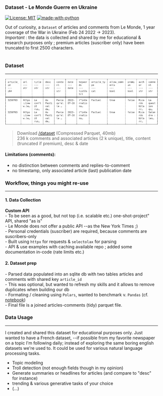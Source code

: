 ### Dataset - Le Monde Guerre en Ukraine
[![License: MIT](https://img.shields.io/badge/License-MIT-yellow.svg)](https://opensource.org/licenses/MIT)
[![made-with-python](https://img.shields.io/badge/Made%20with-Python-1f425f.svg)](https://www.python.org/)


Out of curiosity, a `Dataset` of articles and comments from Le Monde, 1 year coverage of the War in Ukraine (Feb 24 2022 -> 2023). <br/> *Important* : the data is collected and shared by me for educational & research purposes only ; premium articles (suscriber only) have been truncated to first 2500 characters.
</br>
</br>

### Dataset
---
![dataset structure](https://github.com/matthieuvion/lmd_ukr/blob/main/dataset/cols_overview.png?raw=True "dataset structure")
> Download [/dataset](https://github.com/matthieuvion/lmd_ukr/tree/main/dataset) (Compressed Parquet, 40mb) <br>
> 236 k comments and associated articles (2 k unique), title, content (truncated if premium), desc & date <br>



#### Limitations (comments):
- no distinction between comments and replies-to-comment
- no timestamp, only associated article (last) publication date



### Workflow, things you might re-use
---

#### 1. Data Collection
**Custom API** <br>
\- To be seen as a good, but not top (i.e. scalable etc.) one-shot-project" API, shared "as is" <br>
\- Le Monde does not offer a public API --as the New York Times ;) <br>
\- Personal credentials (suscriber) are required, because comments are suscribers-only <br>
\- Built using `httpx` for requests & `selectolax` for parsing <br>
\- API & use examples with caching available repo ; added some documentation in-code (rate limits etc.) <br>

#### 2. Dataset prep
\- Parsed data populated into an sqlite db with two tables articles and comments with shared key `article_id` <br>
\- This was optional, but wanted to refresh my skills and it allows to remove duplicates when building our db <br>
\- Formating / cleaning using `Polars`, wanted to benchmark v. `Pandas` (cf. [notebook](https://github.com/matthieuvion/lmd_ukr/blob/main/lmd_ukr/build_parquet_dataset.ipynb)) <br>
\- Final file is a joined articles-comments (tidy) parquet file. <br>



### Data Usage
---

I created and shared this dataset for educational purposes only. Just wanted to have a French dataset, --if possible from my favorite newspaper on a topic I'm following daily; instead of exploring the same boring english datasets we're used to.
It could be used for various natural language processing tasks.

- Topic modeling
- Troll detection (not enough fields though in my opinion)
- Generate summaries or headlines for articles (and compare to "desc" for instance)
- trending & various generative tasks of your choice
- (...)
